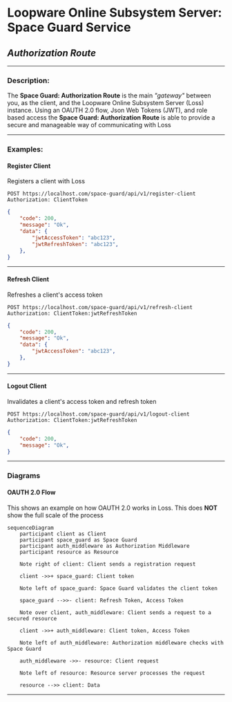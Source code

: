 # **Loopware Online Subsystem Server: Space Guard Service**
## ***Authorization Route***

---

### Description:
The **Space Guard: Authorization Route** is the main *"gateway"* between you, as the client, and the Loopware Online Subsystem Server (Loss) instance. Using an OAUTH 2.0 flow, Json Web Tokens (JWT), and role based access the **Space Guard: Authorization Route** is able to provide a secure and manageable way of communicating with Loss

---

### Examples:
#### Register Client
Registers a client with Loss
```http
POST https://localhost.com/space-guard/api/v1/register-client
Authorization: ClientToken
```
```json
{
	"code": 200,
	"message": "Ok",
	"data": {
		"jwtAccessToken": "abc123",
		"jwtRefreshToken": "abc123",
	},
}
```

---

#### Refresh Client
Refreshes a client's access token
```http
POST https://localhost.com/space-guard/api/v1/refresh-client
Authorization: ClientToken:jwtRefreshToken
```
```json
{
	"code": 200,
	"message": "Ok",
	"data": {
		"jwtAccessToken": "abc123",
	},
}
```

---

#### Logout Client
Invalidates a client's access token and refresh token
```http
POST https://localhost.com/space-guard/api/v1/logout-client
Authorization: ClientToken:jwtRefreshToken
```
```json
{
	"code": 200,
	"message": "Ok",
}
```

---

### Diagrams
#### OAUTH 2.0 Flow
This shows an example on how OAUTH 2.0 works in Loss. This does **NOT** show the full scale of the process
```mermaid
sequenceDiagram
	participant client as Client
	participant space_guard as Space Guard
	participant auth_middleware as Authorization Middleware
	participant resource as Resource

	Note right of client: Client sends a registration request
	
	client ->>+ space_guard: Client token
	
	Note left of space_guard: Space Guard validates the client token
	
	space_guard -->>- client: Refresh Token, Access Token
	
	Note over client, auth_middleware: Client sends a request to a secured resource
	
	client ->>+ auth_middleware: Client token, Access Token

	Note left of auth_middleware: Authorization middleware checks with Space Guard

	auth_middleware ->>- resource: Client request

	Note left of resource: Resource server processes the request

	resource -->> client: Data
```
---
